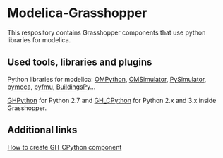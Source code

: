 # Modelica-Grasshopper
This respository contains Grasshopper components that use python libraries for modelica.

## Used tools, libraries and plugins


Python libraries for modelica: 
[OMPython](https://github.com/OpenModelica/OMPython), [OMSimulator](https://github.com/OpenModelica/OMSimulator), [PySimulator](https://github.com/PySimulator/PySimulator), [pymoca](https://github.com/pymoca/pymoca), [pyfmu](https://github.com/INTO-CPS-Association/pyfmu), [BuildingsPy](https://github.com/lbl-srg/BuildingsPy)...

[GHPython](https://www.food4rhino.com/app/ghpython) for Python 2.7 and [GH_CPython](https://www.food4rhino.com/app/ghcpython) for Python 2.x and 3.x inside Grasshopper.


## Additional links 
[How to create GH_CPython component](https://github.com/MahmoudAbdelRahman/GH_CPython/wiki/02--First-GH_CPython-plugin)
